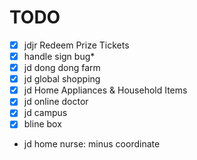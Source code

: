 # TODO

- [x] jdjr Redeem Prize Tickets
- [x] handle sign bug\*
- [x] jd dong dong farm
- [x] jd global shopping
- [x] jd Home Appliances & Household Items
- [x] jd online doctor
- [x] jd campus
- [x] bline box

- jd home nurse: minus coordinate
